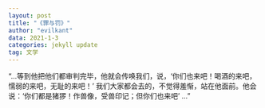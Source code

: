 ```yaml
---
layout: post
title: "《罪与罚》"
author: "evilkant"
data: 2021-1-3
categories: jekyll update
tag: 文学
---
```


“...等到他把他们都审判完毕，他就会传唤我们，说，‘你们也来吧！喝酒的来吧，懦弱的来吧，无耻的来吧！’ 我们大家都会去的，不觉得羞惭，站在他面前。他会说：‘你们都是猪猡！作兽像，受兽印记；但你们也来吧’ ...”



